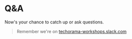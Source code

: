 ﻿# Q&A

Now's your chance to catch up or ask questions.

> Remember we're on [techorama-workshops.slack.com](https://echorama-workshops.slack.com)
